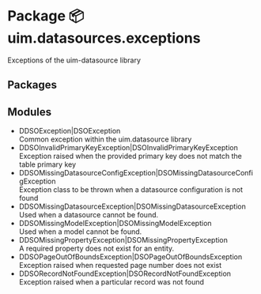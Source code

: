 # Package 📦 uim.datasources.exceptions

Exceptions of the uim-datasource library

## Packages

## Modules

- DDSOException|DSOException  
  Common exception within the uim.datasource library
- DDSOInvalidPrimaryKeyException|DSOInvalidPrimaryKeyException  
  Exception raised when the provided primary key does not match the table primary key
- DDSOMissingDatasourceConfigException|DSOMissingDatasourceConfigException  
  Exception class to be thrown when a datasource configuration is not found
- DDSOMissingDatasourceException|DSOMissingDatasourceException  
  Used when a datasource cannot be found.
- DDSOMissingModelException|DSOMissingModelException  
  Used when a model cannot be found.
- DDSOMissingPropertyException|DSOMissingPropertyException  
  A required property does not exist for an entity.
- DDSOPageOutOfBoundsException|DSOPageOutOfBoundsException  
  Exception raised when requested page number does not exist
- DDSORecordNotFoundException|DSORecordNotFoundException  
  Exception raised when a particular record was not found
